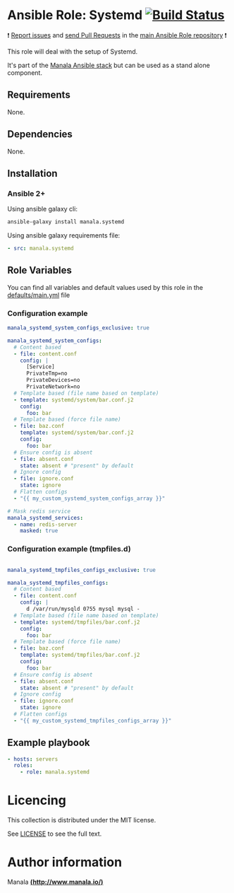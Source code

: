 # Ansible Role: Systemd [![Build Status](https://travis-ci.org/manala/ansible-role-systemd.svg?branch=master)](https://travis-ci.org/manala/ansible-role-systemd)

:exclamation: [Report issues](https://github.com/manala/ansible-roles/issues) and [send Pull Requests](https://github.com/manala/ansible-roles/pulls) in the [main Ansible Role repository](https://github.com/manala/ansible-roles) :exclamation:

This role will deal with the setup of Systemd.

It's part of the [Manala Ansible stack](http://www.manala.io) but can be used as a stand alone component.

## Requirements

None.

## Dependencies

None.

## Installation

### Ansible 2+

Using ansible galaxy cli:

```bash
ansible-galaxy install manala.systemd
```

Using ansible galaxy requirements file:

```yaml
- src: manala.systemd
```

## Role Variables

You can find all variables and default values used by this role in the [defaults/main.yml](./defaults/main.yml) file

### Configuration example

```yaml
manala_systemd_system_configs_exclusive: true

manala_systemd_system_configs:
  # Content based
  - file: content.conf
    config: |
      [Service]
      PrivateTmp=no
      PrivateDevices=no
      PrivateNetwork=no
  # Template based (file name based on template)
  - template: systemd/system/bar.conf.j2
    config:
      foo: bar
  # Template based (force file name)
  - file: baz.conf
    template: systemd/system/bar.conf.j2
    config:
      foo: bar
  # Ensure config is absent
  - file: absent.conf
    state: absent # "present" by default
  # Ignore config
  - file: ignore.conf
    state: ignore
  # Flatten configs
  - "{{ my_custom_systemd_system_configs_array }}"

# Mask redis service
manala_systemd_services:
  - name: redis-server
    masked: true
```

### Configuration example (tmpfiles.d)

```yaml

manala_systemd_tmpfiles_configs_exclusive: true

manala_systemd_tmpfiles_configs:
  # Content based
  - file: content.conf
    config: |
      d /var/run/mysqld 0755 mysql mysql -
  # Template based (file name based on template)
  - template: systemd/tmpfiles/bar.conf.j2
    config:
      foo: bar
  # Template based (force file name)
  - file: baz.conf
    template: systemd/tmpfiles/bar.conf.j2
    config:
      foo: bar
  # Ensure config is absent
  - file: absent.conf
    state: absent # "present" by default
  # Ignore config
  - file: ignore.conf
    state: ignore
  # Flatten configs
  - "{{ my_custom_systemd_tmpfiles_configs_array }}"
```

## Example playbook

```yaml
- hosts: servers
  roles:
    - role: manala.systemd
```

# Licencing

This collection is distributed under the MIT license.

See [LICENSE](https://opensource.org/licenses/MIT) to see the full text.

# Author information

Manala [**(http://www.manala.io/)**](http://www.manala.io)
